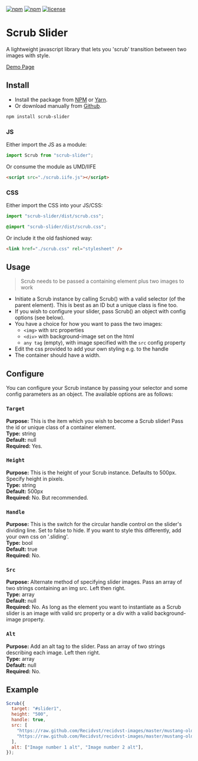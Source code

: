 [![npm](https://img.shields.io/npm/dt/scrub-slider.svg)]()
[![npm](https://img.shields.io/npm/v/scrub-slider.svg)]()
[![license](https://img.shields.io/github/license/recidvst/scrub-slider.svg)]()

# Scrub Slider

A lightweight javascript library that lets you 'scrub' transition between two images with style.

[Demo Page](https://recidvst.github.io/scrub-slider "scrub demo")

## Install

- Install the package from [NPM](https://www.npmjs.com/package/scrub-slider "npm download") or [Yarn](https://yarnpkg.com/en/package/scrub-slider "yarn download").
- Or download manually from [Github](https://github.com/Recidvst/scrub-slider/archive/master.zip "Github download").

```bash
npm install scrub-slider
```

### JS

Either import the JS as a module:

```js
import Scrub from "scrub-slider";
```

Or consume the module as UMD/IIFE

```html
<script src="./scrub.iife.js"></script>
```

### CSS

Either import the CSS into your JS/CSS:

```js
import "scrub-slider/dist/scrub.css";
```

```scss
@import "scrub-slider/dist/scrub.css";
```

Or include it the old fashioned way:

```html
<link href="./scrub.css" rel="stylesheet" />
```

## Usage

> Scrub needs to be passed a containing element plus two images to work

- Initiate a Scrub instance by calling Scrub() with a valid selector (of the parent element). This is best as an ID but a unique class is fine too.
- If you wish to configure your slider, pass Scrub() an object with config options (see below).
- You have a choice for how you want to pass the two images:
  - `<img>` with src properties
  - `<div>` with background-image set on the html
  - `any tag` (empty), with image specified with the `src` config property
- Edit the css provided to add your own styling e.g. to the handle
- The container should have a width.

## Configure

You can configure your Scrub instance by passing your selector and some config parameters as an object. The available options are as follows:

### `Target`

**Purpose:** This is the item which you wish to become a Scrub slider! Pass the id or unique class of a container element.  
**Type:** string  
**Default:** null  
**Required:** Yes.

### `Height`

**Purpose:** This is the height of your Scrub instance. Defaults to 500px. Specify height in pixels.  
**Type:** string  
**Default:** 500px  
**Required:** No. But recommended.

### `Handle`

**Purpose:** This is the switch for the circular handle control on the slider's dividing line. Set to false to hide. If you want to style this differently, add your own css on '.sliding'.  
**Type:** bool  
**Default:** true  
**Required:** No.

### `Src`

**Purpose:** Alternate method of specifying slider images. Pass an array of two strings containing an img src. Left then right.  
**Type:** array  
**Default:** null  
**Required:** No. As long as the element you want to instantiate as a Scrub slider is an image with valid src property or a div with a valid background-image property.

### `Alt`

**Purpose:** Add an alt tag to the slider. Pass an array of two strings describing each image. Left then right.  
**Type:** array  
**Default:** null  
**Required:** No.

## Example

```js
Scrub({
  target: "#slider1",
  height: "500",
  handle: true,
  src: [
    "https://raw.github.com/Recidvst/recidvst-images/master/mustang-old-min.jpg",
    "https://raw.github.com/Recidvst/recidvst-images/master/mustang-old-inverted-min.jpg",
  ],
  alt: ["Image number 1 alt", "Image number 2 alt"],
});
```
